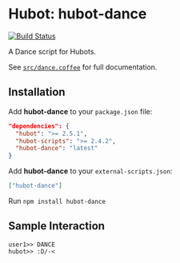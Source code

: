 # Hubot: hubot-dance

[![Build Status](https://travis-ci.org/jjasghar/hubot-dance.png?branch=master)](https://travis-ci.org/jjasghar/hubot-dance)

A Dance script for Hubots.

See [`src/dance.coffee`](src/dance.coffee) for full documentation.

## Installation

Add **hubot-dance** to your `package.json` file:

```json
"dependencies": {
  "hubot": ">= 2.5.1",
  "hubot-scripts": ">= 2.4.2",
  "hubot-dance": "latest"
}
```

Add **hubot-dance** to your `external-scripts.json`:

```json
["hubot-dance"]
```

Run `npm install hubot-dance`

## Sample Interaction

```
user1>> DANCE 
hubot>> :D/-<
```
